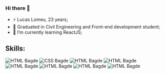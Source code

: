 ### Hi there 👋

- ⚡ Lucas Lomeu, 23 years;
- 🔭 Graduated in Civil Engineering and Front-end development student;
- 🌱 I’m currently learning ReactJS;

## Skills:


![HTML Bagde](https://img.shields.io/badge/HTML5-E34F26?style=for-the-badge&logo=html5&logoColor=white) ![CSS Bagde](https://img.shields.io/badge/CSS3-1572B6?style=for-the-badge&logo=css3&logoColor=white) ![HTML Bagde](https://img.shields.io/badge/Bootstrap-563D7C?style=for-the-badge&logo=bootstrap&logoColor=white) ![HTML Bagde](https://img.shields.io/badge/JavaScript-F7DF1E?style=for-the-badge&logo=javascript&logoColor=black) ![HTML Bagde](https://img.shields.io/badge/Sass-CC6699?style=for-the-badge&logo=sass&logoColor=white) ![HTML Bagde](https://img.shields.io/badge/React-20232A?style=for-the-badge&logo=react&logoColor=61DAFB) ![HTML Bagde](https://img.shields.io/badge/styled--components-DB7093?style=for-the-badge&logo=styled-components&logoColor=white) ![HTML Bagde](https://img.shields.io/badge/Git-F05032?style=for-the-badge&logo=git&logoColor=white) 
